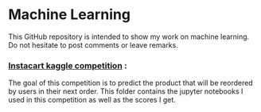# Machine Learning

This GitHub repository is intended to show my work on machine learning. Do not hesitate to post comments or leave remarks.


### [Instacart kaggle competition](kaggle_instacart) :
The goal of this competition is to predict the product that will be reordered by users in their next order.
This folder contains the jupyter notebooks I used in this competition as well as the scores I get. 
